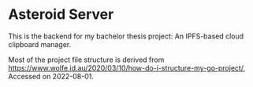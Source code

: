 # Asteroid Server

This is the backend for my bachelor thesis project: An IPFS-based cloud clipboard manager.

Most of the project file structure is derived from https://www.wolfe.id.au/2020/03/10/how-do-i-structure-my-go-project/,
Accessed on 2022-08-01.